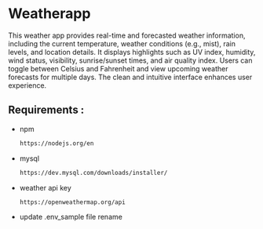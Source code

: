# Weatherapp
 This weather app provides real-time and forecasted weather information, including the current temperature, weather conditions (e.g., mist), rain levels, and location details. It displays highlights such as UV index, humidity, wind status, visibility, sunrise/sunset times, and air quality index. Users can toggle between Celsius and Fahrenheit and view upcoming weather forecasts for multiple days. The clean and intuitive interface enhances user experience.
## Requirements :
- npm
  ```bash
  https://nodejs.org/en
- mysql
  ```bash
  https://dev.mysql.com/downloads/installer/
- weather api key 
  ```bash
  https://openweathermap.org/api
- update .env_sample file
  rename
